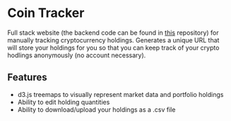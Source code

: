 # Coin Tracker
Full stack website (the backend code can be found in [this](https://github.com/alicenstar/coin-tracker-3-api) repository) for manually tracking cryptocurrency holdings. Generates a unique URL that will store your holdings for you so that you can keep track of your crypto hodlings anonymously (no account necessary).

## Features
- d3.js treemaps to visually represent market data and portfolio holdings
- Ability to edit holding quantities
- Ability to download/upload your holdings as a .csv file
